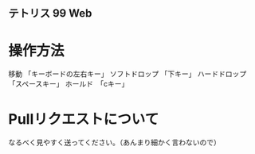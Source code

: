 ## テトリス 99 Web

# 操作方法

移動 「キーボードの左右キー」
ソフトドロップ 「下キー」
ハードドロップ 「スペースキー」
ホールド　「cキー」

# Pullリクエストについて

なるべく見やすく送ってください。（あんまり細かく言わないので）

